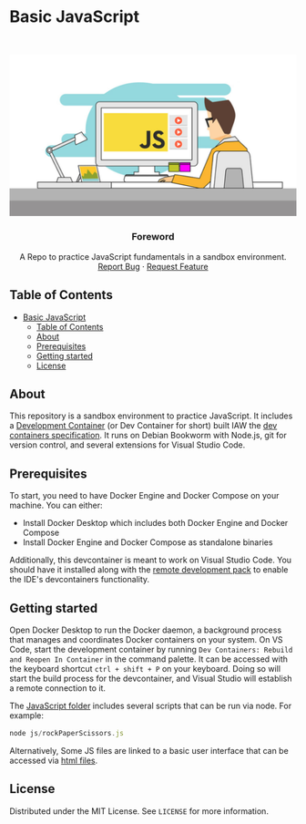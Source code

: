 # Basic JavaScript

<br>
<p align="center">
  <a href="https://github.com/jgome284/basic-js">
    <img src="imgs/JavaScript-Banner.jpg" alt="Logo">
  </a>

  <h3 align="center">Foreword</h3>

  <p align="center">
    A Repo to practice JavaScript fundamentals in a sandbox environment.
    <br>
    <a href="https://github.com/jgome284/basic-js/issues">Report Bug</a>
    ·
    <a href="https://github.com/jgome284/basic-js/issues">Request Feature</a>
  </p>
</p>

## Table of Contents
- [Basic JavaScript](#basic-javascript)
  - [Table of Contents](#table-of-contents)
  - [About](#about)
  - [Prerequisites](#prerequisites)
  - [Getting started](#getting-started)
  - [License](#license)

## About

This repository is a sandbox environment to practice JavaScript. It includes a [Development Container](./.devcontainer) (or Dev Container for short) built IAW the [dev containers specification](https://containers.dev/implementors/spec/). It runs on Debian Bookworm with Node.js, git for version control, and several extensions for Visual Studio Code.

<!-- PREREQUISITES -->
## Prerequisites

To start, you need to have Docker Engine and Docker Compose on your machine. You can either:

* Install Docker Desktop which includes both Docker Engine and Docker Compose
* Install Docker Engine and Docker Compose as standalone binaries

Additionally, this devcontainer is meant to work on Visual Studio Code. You should have it installed along with the [remote development pack](https://marketplace.visualstudio.com/items?itemName=ms-vscode-remote.vscode-remote-extensionpack) to enable the IDE's devcontainers functionality.

<!-- GETTING STARTED -->
## Getting started

Open Docker Desktop to run the Docker daemon, a background process that manages and coordinates Docker containers on your system. On VS Code, start the development container by running `Dev Containers: Rebuild and Reopen In Container` in the command palette. It can be accessed with the keyboard shortcut `ctrl + shift + P` on your keyboard. Doing so will start the build process for the devcontainer, and Visual Studio will establish a remote connection to it.

The [JavaScript folder](./js/) includes several scripts that can be run via node. For example:

```JavaScript
node js/rockPaperScissors.js
```

Alternatively, Some JS files are linked to a basic user interface that can be accessed via [html files](./html/).

## License

Distributed under the MIT License. See `LICENSE` for more information.
